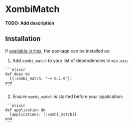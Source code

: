 # XombiMatch

**TODO: Add description**

## Installation

If [available in Hex](https://hex.pm/docs/publish), the package can be installed as:

  1. Add `xombi_match` to your list of dependencies in `mix.exs`:

    ```elixir
    def deps do
      [{:xombi_match, "~> 0.1.0"}]
    end
    ```

  2. Ensure `xombi_match` is started before your application:

    ```elixir
    def application do
      [applications: [:xombi_match]]
    end
    ```

